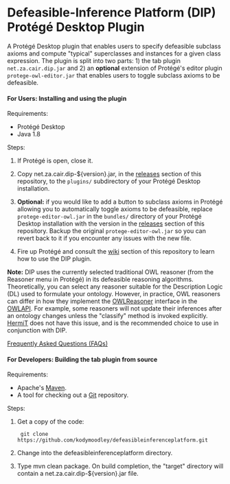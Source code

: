 
# Defeasible-Inference Platform (DIP) Protégé Desktop Plugin

A Protégé Desktop plugin that enables users to specify defeasible subclass axioms and compute "typical" superclasses and instances for a given class expression. The plugin is split into two parts: 1) the tab plugin `net.za.cair.dip.jar` and 2) an **optional** extension of Protégé's editor plugin `protege-owl-editor.jar` that enables users to toggle subclass axioms to be defeasible.

#### For Users: Installing and using the plugin

Requirements:

+ Protégé Desktop
+ Java 1.8

Steps:

1. If Protégé is open, close it.

2. Copy net.za.cair.dip-${version}.jar, in the [releases](https://github.com/kodymoodley/defeasibleinferenceplatform/releases) section of this repository, to the `plugins/` subdirectory of your Protégé Desktop installation.

3. **Optional:** if you would like to add a button to subclass axioms in Protégé allowing you to automatically toggle axioms to be defeasible, replace `protege-editor-owl.jar` in the `bundles/` directory of your Protégé Desktop installation with the version in the [releases](https://github.com/kodymoodley/defeasibleinferenceplatform/releases) section of this repository. Backup the original `protege-editor-owl.jar` so you can revert back to it if you encounter any issues with the new file.

4. Fire up Protégé and consult the [wiki](https://github.com/kodymoodley/defeasibleinferenceplatform/wiki) section of this repository to learn how to use the DIP plugin.

**Note:** DIP uses the currently selected traditional OWL reasoner (from the Reasoner menu in Protégé) in its defeasible reasoning algorithms. Theoretically, you can select any reasoner suitable for the Description Logic (DL) used to formulate your ontology. However, in practice, OWL reasoners can differ in how they implement the [OWLReasoner](http://owlcs.github.io/owlapi/apidocs_4/org/semanticweb/owlapi/reasoner/OWLReasoner.html) interface in the [OWLAPI](http://owlcs.github.io/owlapi). For example, some reasoners will not update their inferences after an ontology changes unless the "classify" method is invoked explicitly. [HermiT](http://www.hermit-reasoner.com/) does not have this issue, and is the recommended choice to use in conjunction with DIP.

[Frequently Asked Questions (FAQs)](https://github.com/kodymoodley/defeasibleinferenceplatform/wiki/Home#frequently-asked-questions-faqs)
 
#### For Developers: Building the tab plugin from source

Requirements:

+ Apache's [Maven](http://maven.apache.org/index.html).
+ A tool for checking out a [Git](http://git-scm.com/) repository.

Steps:

1. Get a copy of the code:

        git clone https://github.com/kodymoodley/defeasibleinferenceplatform.git
    
2. Change into the defeasibleinferenceplatform directory.

3. Type mvn clean package.  On build completion, the "target" directory will contain a net.za.cair.dip-${version}.jar file.

